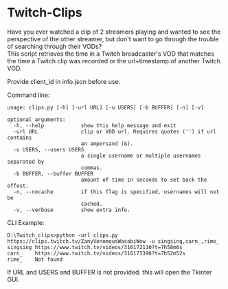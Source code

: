 # Twitch-Clips

Have you ever watched a clip of 2 streamers playing and wanted to see the perspective of the other streamer, but don't want to go through the trouble of searching through their VODs?  
This script retrieves the time in a Twitch broadcaster's VOD that matches the time a Twitch clip was recorded or the url+timestamp of another Twitch VOD.

Provide client_id in info.json before use.

Command line:
    
    usage: clips.py [-h] [-url URL] [-u USERS] [-b BUFFER] [-n] [-v]

    optional arguments:
      -h, --help            show this help message and exit
      -url URL              clip or VOD url. Requires quotes ('') if url contains
                            an ampersand (&).
      -u USERS, --users USERS
                            a single username or multiple usernames separated by
                            commas.
      -b BUFFER, --buffer BUFFER
                            amount of time in seconds to set back the offest.
      -n, --nocache         if this flag is specified, usernames will not be
                            cached.
      -v, --verbose         show extra info.
      
CLI Example:

    D:\Twitch_clips>python -url clips.py https://clips.twitch.tv/ZanyVenomousWasabiWow -u singsing,carn_,rime_
    singsing https://www.twitch.tv/videos/316172110?t=7h58m6s
    carn_    https://www.twitch.tv/videos/316173396?t=7h52m52s
    rime_    Not found

If URL and USERS and BUFFER is not provided. this will open the Tkinter GUI.
